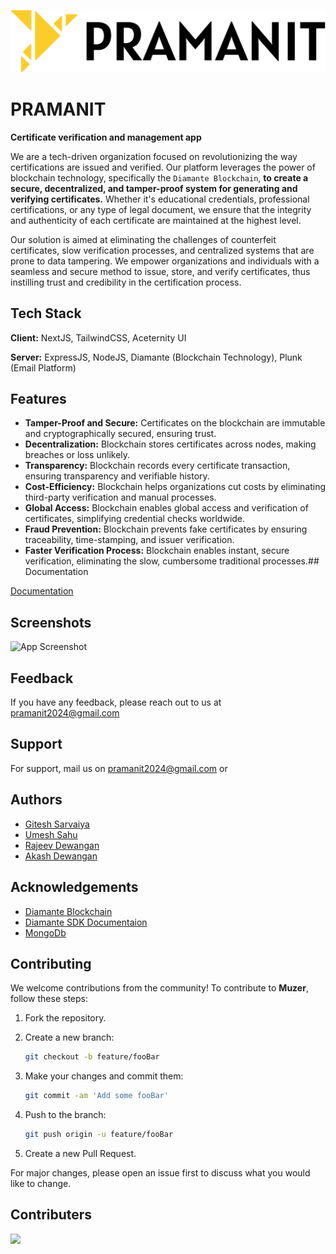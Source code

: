 ![Logo](https://github.com/Pramanit/Pramanit/blob/main/Utilities/Logos%20Final/pramanit%20full%20logo%20BLACK%20TEXT.png)
# PRAMANIT
**Certificate verification and management app**

We are a tech-driven organization focused on revolutionizing the way certifications are issued and verified. Our platform leverages the power of blockchain technology, specifically the `Diamante Blockchain`, **to create a secure, decentralized, and tamper-proof system for generating and verifying certificates.** Whether it's educational credentials, professional certifications, or any type of legal document, we ensure that the integrity and authenticity of each certificate are maintained at the highest level.

Our solution is aimed at eliminating the challenges of counterfeit certificates, slow verification processes, and centralized systems that are prone to data tampering. We empower organizations and individuals with a seamless and secure method to issue, store, and verify certificates, thus instilling trust and credibility in the certification process.

## Tech Stack

**Client:** NextJS, TailwindCSS, Aceternity UI

**Server:** ExpressJS, NodeJS, Diamante (Blockchain Technology), Plunk (Email Platform)
## Features

- **Tamper-Proof and Secure:** Certificates on the blockchain are immutable and cryptographically secured, ensuring trust.
- **Decentralization:** Blockchain stores certificates across nodes, making breaches or loss unlikely.
- **Transparency:** Blockchain records every certificate transaction, ensuring transparency and verifiable history.
- **Cost-Efficiency:** Blockchain helps organizations cut costs by eliminating third-party verification and manual processes.
- **Global Access:** Blockchain enables global access and verification of certificates, simplifying credential checks worldwide.
- **Fraud Prevention:** Blockchain prevents fake certificates by ensuring traceability, time-stamping, and issuer verification.
- **Faster Verification Process:** Blockchain enables instant, secure verification, eliminating the slow, cumbersome traditional processes.## Documentation

[Documentation](https://docs.google.com/document/d/1qOSHKXulyFJzY0WzaE0fy_WpvO6kMCvP43GDLJWKDmg/edit?usp=sharing)
## Screenshots

![App Screenshot](https://github.com/umeshs25/Pramanit/blob/main/Utilities/Screenshots/Pramanit_HeroPage_S1.png)
<!-- ## Usage/Examples

```javascript
import Component from 'my-project'

function App() {
  return <Component />
}
``` -->
## Feedback

If you have any feedback, please reach out to us at pramanit2024@gmail.com
## Support

For support, mail us on pramanit2024@gmail.com or 
## Authors

- [Gitesh Sarvaiya](https://github.com/giteshsarvaiya)
- [Umesh Sahu](https://github.com/umeshs25)
- [Rajeev Dewangan](https://github.com/rajeevDewangan)
- [Akash Dewangan](https://github.com/akashdewgn)
## Acknowledgements

- [Diamante Blockchain](https://www.diamante.io/)
- [Diamante SDK Documentaion](https://developers.diamante.io/#/)
- [MongoDb]()
## Contributing

We welcome contributions from the community! To contribute to **Muzer**, follow these steps:

1. Fork the repository.

2. Create a new branch:
   ```bash
   git checkout -b feature/fooBar
   ```

3. Make your changes and commit them:
   ```bash
   git commit -am 'Add some fooBar'
   ```

4. Push to the branch:
   ```bash
   git push origin -u feature/fooBar
   ```

5. Create a new Pull Request.

For major changes, please open an issue first to discuss what you would like to change.
## Contributers

<a href="https://github.com/Pramanit/Pramanit/graphs/contributors">
  <img src="https://contrib.rocks/image?repo=Pramanit/Pramanit" />
</a>